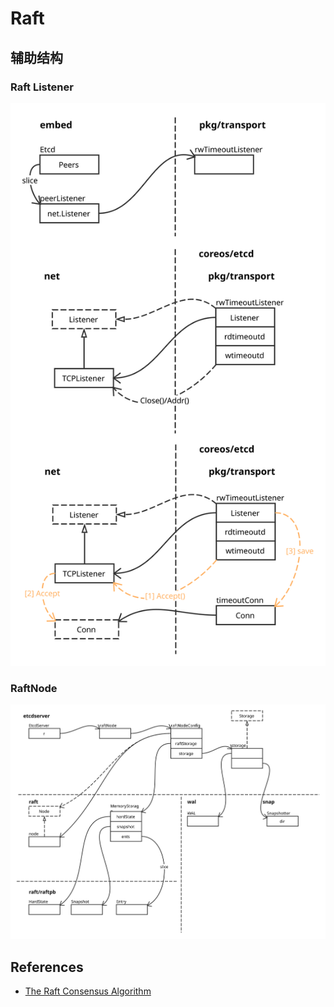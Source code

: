 # Raft

## 辅助结构

### Raft Listener

![Raft Listener](../images/rw_timeout_listener.svg)

### RaftNode

![Raft Node Overview](../images/raft_node_overview.svg)

## References

- [The Raft Consensus Algorithm](https://raft.github.io/)
